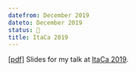 ```yaml
---
datefrom: December 2019
dateto: December 2019
status: 🎤
title: ItaCa 2019
---
```


[\[pdf\]](stuff/itaca.pdf) Slides for my talk at [ItaCa 2019](http://www.mat.unimi.it/users/itaca/).
